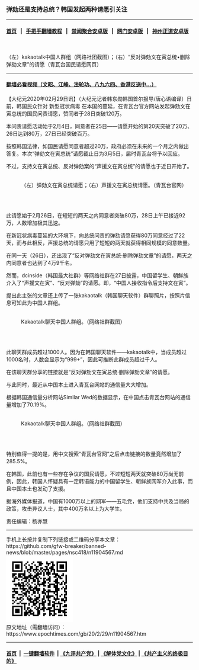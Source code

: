 ### 弹劾还是支持总统？韩国发起两种请愿引关注
------------------------

#### [首页](https://github.com/gfw-breaker/banned-news/blob/master/README.md) &nbsp;&nbsp;|&nbsp;&nbsp; [手把手翻墙教程](https://github.com/gfw-breaker/guides/wiki) &nbsp;&nbsp;|&nbsp;&nbsp; [禁闻聚合安卓版](https://github.com/gfw-breaker/bn-android) &nbsp;&nbsp;|&nbsp;&nbsp; [网门安卓版](https://github.com/oGate2/oGate) &nbsp;&nbsp;|&nbsp;&nbsp; [神州正道安卓版](https://github.com/SzzdOgate/update) 



<div><img alt="" class="aligncenter wp-post-image" src="https://i.epochtimes.com/assets/uploads/2020/02/001-3-600x400.jpg"/>
<div class="red16 caption">
 <p>
  （左）kakaotalk中国人群组（网路社团截图）；（右）“反对弹劾文在寅总统•删除弹劾文章”的请愿（青瓦台国民请愿网页）
 </p>
</div>
</div><hr/>

#### [翻墙必看视频（文昭、江峰、法轮功、八九六四、香港反送中...）](https://github.com/gfw-breaker/banned-news/blob/master/pages/link3.md)

<div><p>
 【大纪元2020年02月29日讯】（大纪元记者韩东勋韩国首尔报导/唐心语编译）日前，韩国民众针对
 <ok href="https://www.epochtimes.com/gb/tag/%E6%96%B0%E5%9E%8B%E5%86%A0%E7%8A%B6%E7%97%85%E6%AF%92.html">
  新型冠状病毒
 </ok>
 在本国的蔓延，在青瓦台官方网站发起弹劾文在寅总统的国民问责请愿，赞同者于28日突破120万。
</p>
<p>
 本问责请愿活动始于2月4日，同意者在25日——请愿开始的第20天突破了20万、26日达到80万，27日已经突破百万。
</p>
<p>
 按照韩国法律，如国民请愿同意者超过20万，政府必须在未来的一个月之内做出答复。本次“弹劾文在寅总统”请愿截止日为3月5日，届时青瓦台将予以回应。
</p>
<p>
 不过，支持文在寅总统、反对弹劾案的“声援文在寅总统”的请愿也于近日开始了。
</p>
<figure class="wp-caption aligncenter" id="attachment_11904699" style="width: 600px">
 <ok href="http://i.epochtimes.com/assets/uploads/2020/02/2--e1582961049539.jpg">
  <img alt="" class="size-large wp-image-11904699" src="http://i.epochtimes.com/assets/uploads/2020/02/2--600x360.jpg"/>
 </ok>
 <br/><figcaption class="wp-caption-text">
  （左）弹劾文在寅总统请愿；（右）声援文在寅总统请愿。（青瓦台官网）
 </figcaption><br/>
</figure><br/>
<p>
 此请愿始于2月26日，在短短的两天之内同意者突破80万，28日上午已接近92万，人数增加极其迅速。
</p>
<p>
 在新冠状病毒蔓延的大环境下，向总统问责的弹劾请愿获得80万同意经过了22天，而与此相反，声援总统的请愿只用了短短的两天就获得相同规模的同意数量。
</p>
<p>
 在同一天（26日），还出现了“反对弹劾文在寅总统·删除弹劾文章”的请愿，两天之内同意者也达到了4万9千名。
</p>
<p>
 然而，dcinside（韩国最大社群）等网络社群在27日披露，中国留学生、朝鲜族介入了“声援文在寅”、“反对弹劾”的请愿。即，“中国人接收指令后支持文在寅”。
</p>
<p>
 提出此主张的文章还上传了一张kakaotalk（韩国聊天软件）群聊照片，按照片信息可知此为中国人群组。
</p>
<figure class="wp-caption aligncenter" id="attachment_11904703" style="width: 444px">
 <ok href="http://i.epochtimes.com/assets/uploads/2020/02/3-1-e1582961166400.jpeg">
  <img alt="" class="size-full wp-image-11904703" src="http://i.epochtimes.com/assets/uploads/2020/02/3-1-e1582961166400.jpeg"/>
 </ok>
 <br/><figcaption class="wp-caption-text">
  Kakaotalk聊天中国人群组。（网络社群截图）
 </figcaption><br/>
</figure><br/>
<p>
 此聊天群成员超过1000人。因为在韩国聊天软件——kakaotalk中，当成员超过1000名时，人数会显示为“999+”，因此可推断此群成员超过千人。
</p>
<p>
 在该聊天群分享的链接就是“反对弹劾文在寅总统·删除弹劾文章”的请愿。
</p>
<p>
 与此同时，最近从中国本土进入青瓦台网站的通信量大大增加。
</p>
<p>
 根据韩国通信量分析网站Similar Wed的数据显示，在中国点击青瓦台网站的通信量增加了70.19%。
</p>
<figure class="wp-caption aligncenter" id="attachment_11904707" style="width: 600px">
 <ok href="http://i.epochtimes.com/assets/uploads/2020/02/004-1-e1582961236841.jpg">
  <img alt="" class="size-large wp-image-11904707" src="http://i.epochtimes.com/assets/uploads/2020/02/004-1-600x323.jpg"/>
 </ok>
 <br/><figcaption class="wp-caption-text">
  Kakaotalk聊天中国人群组。（网络社群截图）
 </figcaption><br/>
</figure><br/>
<p>
 特别值得一提的是，用中文搜索“青瓦台官网”之后点击链接的数量竟然增加了285.5%。
</p>
<p>
 在韩国，此前也有一些存在争议的国民请愿，不过短短两天就突破80万尚无前例，因此，韩国人怀疑具有一定韩语能力的中国留学生、朝鲜族网军介入此事，而且中国本土也发动了支援。
</p>
<p>
 据海外媒体报道，中国有1000万以上的网军——五毛党，他们支持中共及当局的政策，攻击异议人士，其中400万名以上为大学生。
</p>
<p>
 责任编辑：杨亦慧
</p>
</div>
<hr/>
手机上长按并复制下列链接或二维码分享本文章：<br/>
https://github.com/gfw-breaker/banned-news/blob/master/pages/nsc418/n11904567.md <br/>
<a href='https://github.com/gfw-breaker/banned-news/blob/master/pages/nsc418/n11904567.md'><img src='https://github.com/gfw-breaker/banned-news/blob/master/pages/nsc418/n11904567.md.png'/></a> <br/>
原文地址（需翻墙访问）：https://www.epochtimes.com/gb/20/2/29/n11904567.htm


------------------------
#### [首页](https://github.com/gfw-breaker/banned-news/blob/master/README.md) &nbsp;|&nbsp; [一键翻墙软件](https://github.com/gfw-breaker/nogfw/blob/master/README.md) &nbsp;| [《九评共产党》](https://github.com/gfw-breaker/9ping.md/blob/master/README.md#九评之一评共产党是什么) | [《解体党文化》](https://github.com/gfw-breaker/jtdwh.md/blob/master/README.md) | [《共产主义的终极目的》](https://github.com/gfw-breaker/gczydzjmd.md/blob/master/README.md)


<img src='http://gfw-breaker.win/banned-news/pages/nsc418/n11904567.md' width='0px' height='0px'/>